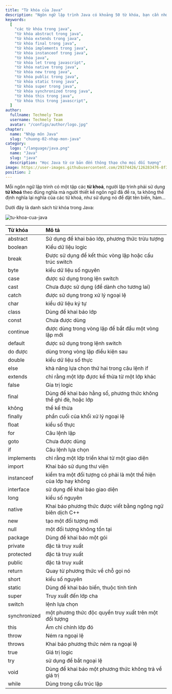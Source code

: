 ```yaml
---
title: "Từ khóa của Java"
description: "Ngôn ngữ lập trình Java có khoảng 50 từ khóa, bạn cần nhớ những keyword này vì chúng sẽ được dùng rất nhiều trong quá trình lập trình.a"
keywords:
  [
    "các từ khóa trong java",
    "từ khóa abstract trong java",
    "từ khóa extends trong java",
    "từ khóa final trong java",
    "từ khóa implements trong java",
    "từ khóa instanceof trong java",
    "từ khóa java",
    "từ khóa let trong javascript",
    "từ khóa native trong java",
    "từ khóa new trong java",
    "từ khóa public trong java",
    "từ khóa static trong java",
    "từ khóa super trong java",
    "từ khóa synchronized trong java",
    "từ khóa this trong java",
    "từ khóa this trong javascript",
  ]
author:
  fullname: Techmely Team
  username: Techmely Team
  avatar: "/configs/author/logo.jpg"
chapter:
  name: "Nhập môn Java"
  slug: "chuong-02-nhap-mon-java"
category:
  logo: "/language/java.png"
  name: "Java"
  slug: "java"
  description: "Học Java từ cơ bản đến thông thạo cho mọi đối tượng"
image: https://user-images.githubusercontent.com/29374426/126283476-8f3179e8-3481-478c-8b1a-14dd8724b333.png
position: 2
---
```


Mỗi ngôn ngữ lập trình có một tập các **từ khoá**, người lập trình phải sử dụng **từ khoá** theo đúng nghĩa mà người thiết kế ngôn ngữ đã đề ra, ta không thể định nghĩa lại nghĩa của các từ khoá, như sử dụng nó để đặt tên biến, hàm...

Dưới đây là danh sách từ khóa trong Java:

![tu-khoa-cua-java](https://user-images.githubusercontent.com/29374426/126283476-8f3179e8-3481-478c-8b1a-14dd8724b333.png)

| Từ khóa | Mô tả |
| :-- | :-- |
| abstract | Sử dụng để khai báo lớp, phương thức trừu tượng |
| boolean | Kiểu dữ liệu logic |
| break | Được sử dụng để kết thúc vòng lặp hoặc cấu trúc switch |
| byte | kiểu dữ liệu số nguyên |
| case | được sử dụng trong lện switch |
| cast | Chưa được sử dụng (để dành cho tương lai) |
| catch | được sử dụng trong xử lý ngoại lệ |
| char | kiểu dữ liệu ký tự |
| class | Dùng để khai báo lớp |
| const | Chưa được dùng |
| continue | được dùng trong vòng lặp để bắt đầu một vòng lặp mới |
| default | được sử dụng trong lệnh switch |
| do được | dùng trong vòng lặp điều kiện sau |
| double | kiểu dữ liệu số thực |
| else | khả năng lựa chọn thứ hai trong câu lệnh if |
| extends | chỉ rằng một lớp đựơc kế thừa từ một lớp khác |
| false | Gía trị logic |
| final | Dùng để khai báo hằng số, phương thức không thể ghi đè, hoặc lớp |
| không | thể kế thừa |
| finally | phần cuối của khối xử lý ngoại lệ |
| float | kiểu số thực |
| for | Câu lệnh lặp |
| goto | Chưa được dùng |
| if | Câu lệnh lựa chọn |
| implements | chỉ rằng một lớp triển khai từ một giao diện |
| import | Khai báo sử dụng thư viện |
| instanceof | kiểm tra một đối tượng có phải là một thể hiện của lớp hay không |
| interface | sử dụng để khai báo giao diện |
| long | kiểu số nguyên |
| native | Khai báo phương thức được viết bằng ngông ngữ biên dịch C++ |
| new | tạo một đối tượng mới |
| null | một đối tượng không tồn tại |
| package | Dùng để khai báo một gói |
| private | đặc tả truy xuất |
| protected | đặc tả truy xuất |
| public | đặc tả truy xuất |
| return | Quay từ phương thức về chỗ gọi nó |
| short | kiểu số nguyên |
| static | Dùng để khai báo biến, thuộc tính tĩnh |
| super | Truy xuất đến lớp cha |
| switch | lệnh lựa chọn |
| synchronized | một phương thức độc quyền truy xuất trên một đối tượng |
| this | Ám chỉ chính lớp đó |
| throw | Ném ra ngoại lệ |
| throws | Khai báo phương thức ném ra ngoại lệ |
| true | Giá trị logic |
| try | sử dụng để bắt ngoại lệ |
| void | Dùng để khai báo một phương thức không trả về giá trị |
| while | Dùng trong cấu trúc lặp |

